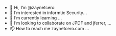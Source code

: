 - 👋 Hi, I’m @zaynetcero
- 👀 I’m interested in informtic Security...
- 🌱 I’m currently learning  ...
- 💞️ I’m looking to collaborate on JPDF and jferrer, ...
- 📫 How to reach me zaynetcero.com ...

<!---
zaynetcero/zaynetcero is a ✨ special ✨ repository because its `README.md` (this file) appears on your GitHub profile.
You can click the Preview link to take a look at your changes.
--->
